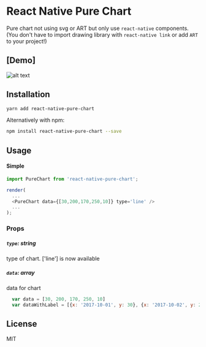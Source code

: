 # React Native Pure Chart

Pure chart not using svg or ART but only use `react-native` components.<br/>(You don't have to import drawing library with `react-native link` or add `ART` to your project!)
## [Demo]
![alt text](https://raw.githubusercontent.com/oksktank/react-native-pure-chart/master/examples/sample.gif)

## Installation



```bash
yarn add react-native-pure-chart
```

Alternatively with npm:
```bash
npm install react-native-pure-chart --save
```


## Usage

#### Simple

```js
import PureChart from 'react-native-pure-chart';

render(
  ...
  <PureChart data={[30,200,170,250,10]} type='line' />
  ...
);
```


### Props

##### `type`: string
type of chart. ['line'] is now available

##### `data`: array
data for chart 
```js 
  var data = [30, 200, 170, 250, 10] 
  var dataWithLabel = [{x: '2017-10-01', y: 30}, {x: '2017-10-02', y: 200}, {x: '2017-10-03', y:170} ... ]
```

## License
MIT
